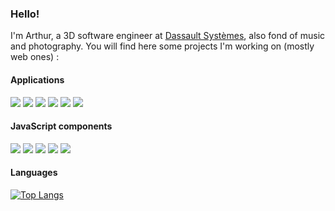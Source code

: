 ### Hello!

I'm Arthur, a 3D software engineer at [Dassault Systèmes](https://www.3ds.com/), also fond of music and photography. You will find here some projects I'm working on (mostly web ones) :

#### Applications

[![](https://badgen.net/badge/ManaZeak/0.2.0/yellow)](https://github.com/ManaZeak/ManaZeak)
[![](https://badgen.net/badge/WorldMap/0.9.3/yellow)](https://github.com/ArthurBeaulieu/WorldMap)
[![](https://badgen.net/badge/AudioVisualizer/0.9.5/yellow)](https://github.com/ArthurBeaulieu/AudioVisualizer)
[![](https://badgen.net/badge/Meax/0.0.1/yellow)](https://github.com/ArthurBeaulieu/Meax)
[![](https://badgen.net/badge/ORlyGenerator/1.2.0/yellow)](https://github.com/ArthurBeaulieu/ORlyGenerator)
[![](https://badgen.net/badge/OstrichRemover/1.5.0/blue)](https://github.com/ArthurBeaulieu/OstrichRemover)

#### JavaScript components

[![](https://badgen.net/badge/Shortcut.js/1.0.0/yellow)](https://github.com/ArthurBeaulieu/Shortcut.js)
[![](https://badgen.net/badge/Notification.js/1.1.0/yellow)](https://github.com/ArthurBeaulieu/Notification.js)
[![](https://badgen.net/badge/Logger.js/1.2.0/yellow)](https://github.com/ArthurBeaulieu/Logger.js)
[![](https://badgen.net/badge/CustomEvents.js/1.2.0/yellow)](https://github.com/ArthurBeaulieu/CustomEvents.js)
[![](https://badgen.net/badge/TreeList.js/0.0.1/yellow)](https://github.com/ArthurBeaulieu/TreeList.js)

#### Languages

[![Top Langs](https://github-readme-stats.vercel.app/api/top-langs/?username=ArthurBeaulieu&layout=compact)](https://github.com/ArthurBeaulieu)
